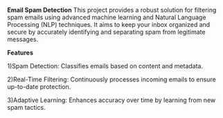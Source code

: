  **Email Spam Detection**
This project provides a robust solution for filtering spam emails using advanced machine learning and Natural Language Processing (NLP) techniques. It aims to keep your inbox organized and secure by accurately identifying and separating spam from legitimate messages.

**Features**

1)Spam Detection: Classifies emails based on content and metadata.

2)Real-Time Filtering: Continuously processes incoming emails to ensure up-to-date protection.

3)Adaptive Learning: Enhances accuracy over time by learning from new spam tactics.
